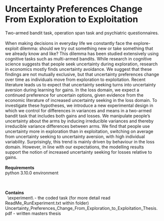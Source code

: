 # Uncertainty Preferences Change From Exploration to Exploitation

Two-armed bandit task, operation span task and psychiatric questionnaires.<br>
<br>
When making decisions in everyday life we constantly face the explore-exploit dilemma: should we try out something new or take something that we already know and like? 
This dilemma has been studied extensively using cognitive tasks such as multi-armed bandits. 
While research in cognitive science suggests that people seek uncertainty during exploration, research in economics mostly finds uncertainty avoidance. 
We suggest that these findings are not mutually exclusive, but that uncertainty preferences change over time as individuals move from exploration to exploitation. 
Recent literature leads us to expect that uncertainty seeking turns into uncertainty aversion during learning for gains. 
In the loss domain, we expect a continued preference for uncertain options, given evidence from the economic literature of increased uncertainty seeking in the loss domain. 
To investigate these hypotheses, we introduce a new experimental design in which we control for differences in variances and means in a two-armed bandit task that includes
both gains and losses. We manipulate people’s uncertainty about the arms by inducing irreducible variances and thereby irreducible variance differences between arms. 
We find that people use uncertainty more in exploration than in exploitation, switching on average from uncertainty seeking to uncertainty aversion, 
with high individual variability. Surprisingly, this trend is mainly driven by behaviour in the loss domain. However, in line with our expectations, 
the modelling results support the notion of increased uncertainty seeking for losses relative to gains.
<br>
<br>
<strong>Requirements</strong> <br>
python 3.10.0 environment<br>
<br>
<br>

<strong>Contains</strong> <br>
&nbsp; \experiment\ - the coded task (for more detail read ReadMe_RunExperiment.txt within folder)
&nbsp; Uncertainty_Preferences_Change_From_Exploration_to_Exploitation_Thesis.pdf - written masters thesis

